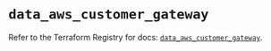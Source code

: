 # `data_aws_customer_gateway`

Refer to the Terraform Registry for docs: [`data_aws_customer_gateway`](https://registry.terraform.io/providers/hashicorp/aws/6.11.0/docs/data-sources/customer_gateway).
